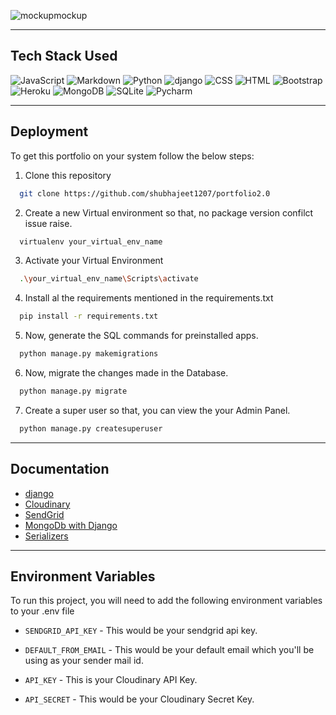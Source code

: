 ![mockupmockup](https://user-images.githubusercontent.com/76960580/169701652-a38f928e-8415-400b-9d75-4485480f2bd0.png)

<hr>

## Tech Stack Used


<img alt="JavaScript" src="https://img.shields.io/badge/JavaScript-F7DF1E.svg?logo=javascript&logoColor=black"></a>
<img alt="Markdown" src="https://img.shields.io/badge/Markdown-000000.svg?logo=markdown&logoColor=white"></a>
<img alt="Python" src="https://img.shields.io/badge/Python-14354C.svg?logo=python&logoColor=white"></a>
<img alt="django" src="https://custom-icon-badges.herokuapp.com/badge/django-25A162.svg?logo=django&logoColor=white"></a>
<img alt="CSS" src="https://img.shields.io/badge/CSS-1572B6.svg?logo=css3&logoColor=white"></a>
<img alt="HTML" src="https://img.shields.io/badge/HTML-E34F26.svg?logo=html5&logoColor=white"></a>
<img alt="Bootstrap" src="https://img.shields.io/badge/Bootstrap-7952B3.svg?logo=bootstrap&logoColor=white"></a>
<img alt="Heroku" src="https://img.shields.io/badge/Heroku-430098.svg?logo=heroku&logoColor=white"></a>
<img alt="MongoDB" src ="https://img.shields.io/badge/MongoDB-4ea94b.svg?logo=mongodb&logoColor=white"></a>
<img alt="SQLite" src ="https://img.shields.io/badge/SQLite-07405e.svg?logo=sqlite&logoColor=white"></a>
<img alt="Pycharm" src="https://img.shields.io/badge/Pycharm-FFD700.svg?logo=Pycharm&logoColor=black"></a>
</div>
<hr>

## Deployment

To get this portfolio on your system follow the below steps:

1. Clone this repository
```bash
  git clone https://github.com/shubhajeet1207/portfolio2.0
```
2. Create a new Virtual environment so that, no package version confilct issue raise.
```bash
  virtualenv your_virtual_env_name
```
3. Activate your Virtual Environment
```bash
  .\your_virtual_env_name\Scripts\activate
```
4. Install al the requirements mentioned in the requirements.txt
```bash
  pip install -r requirements.txt
```
5. Now,  generate the SQL commands for preinstalled apps.
```bash
  python manage.py makemigrations
```
6. Now, migrate the changes made in the Database.
```bash
  python manage.py migrate
```
7. Create a super user so that, you can view the your Admin Panel.
```bash
  python manage.py createsuperuser
```
<hr>

## Documentation

- [django](https://docs.djangoproject.com/en/4.0/)
- [Cloudinary](https://cloudinary.com/documentation/django_integration#overview)
- [SendGrid](https://www.twilio.com/blog/using-twilio-sendgrid-send-emails-python-django)
- [MongoDb with Django](https://www.analyticsvidhya.com/blog/2021/06/how-to-connect-mongodb-database-with-django/)
- [Serializers](https://www.django-rest-framework.org/tutorial/1-serialization/)

<hr>

## Environment Variables

To run this project, you will need to add the following environment variables to your .env file

- `SENDGRID_API_KEY` - This would be your sendgrid api key.

- `DEFAULT_FROM_EMAIL` - This would be your default email which you'll be using as your sender mail id.

- `API_KEY` - This is your Cloudinary API Key.

- `API_SECRET` - This would be your Cloudinary Secret Key.


